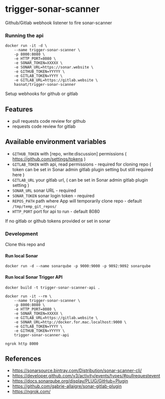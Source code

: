 # trigger-sonar-scanner
Github/Gitlab webhook listener to fire sonar-scanner

### Running the api
```
docker run -it -d \
    --name trigger-sonar-scanner \
    -p 8000:8080 \
    -e HTTP_PORT=8080 \
    -e SONAR_TOKEN=XXXXX \
    -e SONAR_URL=https://sonar.website \
    -e GITHUB_TOKEN=YYYYY \
    -e GITLAB_TOKEN=YYYY \
    -e GITLAB_URL=https://gitlab.website \
    hasnat/trigger-sonar-scanner

```

Setup webhooks for github or gitlab

Features
--------
- pull requests code review for github
- requests code review for gitlab


Available environment variables
-------------------------------
- `GITHUB_TOKEN`    with [repo, write:discussion] permissions ( https://github.com/settings/tokens )
- `GITLAB_TOKEN`    with api, read permissions - required for cloning repo ( token can be set in Sonar admin gitlab plugin setting but still required here )
- `GITLAB_URL`      your gitlab url, ( can be set in Sonar admin gitlab plugin setting )
- `SONAR_URL`       sonar URL - required
- `SONAR_TOKEN`     sonar login token - required
- `REPOS_PATH`      path where App will temporarily clone repo - default `/tmp/temp_git_repos/`
- `HTTP_PORT`       port for api to run - default 8080

If no gitlab or github tokens provided or set in sonar

### Development

Clone this repo and
#### Run local Sonar
```
docker run -d --name sonarqube -p 9000:9000 -p 9092:9092 sonarqube
```

#### Run local Sonar Trigger API
```
docker build -t trigger-sonar-scanner-api .

docker run -it --rm \
    --name trigger-sonar-scanner \
    -p 8000:8080 \
    -e HTTP_PORT=8080 \
    -e SONAR_TOKEN=XXXXX \
    -e GITLAB_URL=https://gitlab.website \
    -e SONAR_URL=http://docker.for.mac.localhost:9000 \
    -e GITLAB_TOKEN=YYYY \
    -e GITHUB_TOKEN=YYYYY \
    trigger-sonar-scanner-api

ngrok http 8000
```

## References
- https://sonarsource.bintray.com/Distribution/sonar-scanner-cli/
- https://developer.github.com/v3/activity/events/types/#pullrequestevent
- https://docs.sonarqube.org/display/PLUG/GitHub+Plugin
- https://github.com/gabrie-allaigre/sonar-gitlab-plugin
- https://ngrok.com/

